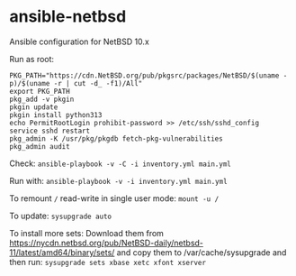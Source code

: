 # ansible-netbsd

Ansible configuration for NetBSD 10.x

Run as root:

```
PKG_PATH="https://cdn.NetBSD.org/pub/pkgsrc/packages/NetBSD/$(uname -p)/$(uname -r | cut -d_ -f1)/All"
export PKG_PATH
pkg_add -v pkgin
pkgin update
pkgin install python313
echo PermitRootLogin prohibit-password >> /etc/ssh/sshd_config
service sshd restart
pkg_admin -K /usr/pkg/pkgdb fetch-pkg-vulnerabilities
pkg_admin audit
```

Check:
`ansible-playbook -v -C -i inventory.yml main.yml`

Run with:
`ansible-playbook -v -i inventory.yml main.yml`

To remount `/` read-write in single user mode:
`mount -u /`

To update:
`sysupgrade auto`

To install more sets:
Download them from https://nycdn.netbsd.org/pub/NetBSD-daily/netbsd-11/latest/amd64/binary/sets/
and copy them to /var/cache/sysupgrade and then run:
`sysupgrade sets xbase xetc xfont xserver`
